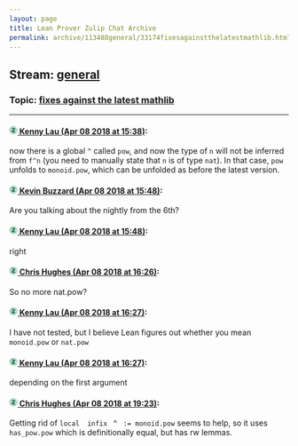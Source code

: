 ```yaml
---
layout: page
title: Lean Prover Zulip Chat Archive 
permalink: archive/113488general/33174fixesagainstthelatestmathlib.html
---
```


## Stream: [general](index.html)
### Topic: [fixes against the latest mathlib](33174fixesagainstthelatestmathlib.html)

---

#### [![Click to go to Zulip](../../assets/img/zulip2.png) Kenny Lau (Apr 08 2018 at 15:38)](https://leanprover.zulipchat.com/#narrow/stream/113488-general/topic/fixes%20against%20the%20latest%20mathlib/near/124799280):
now there is a global `^` called `pow`, and now the type of `n` will not be inferred from `f^n` (you need to manually state that `n` is of type `nat`). In that case, `pow` unfolds to `monoid.pow`, which can be unfolded as before the latest version.

#### [![Click to go to Zulip](../../assets/img/zulip2.png) Kevin Buzzard (Apr 08 2018 at 15:48)](https://leanprover.zulipchat.com/#narrow/stream/113488-general/topic/fixes%20against%20the%20latest%20mathlib/near/124799512):
Are you talking about the nightly from the 6th?

#### [![Click to go to Zulip](../../assets/img/zulip2.png) Kenny Lau (Apr 08 2018 at 15:48)](https://leanprover.zulipchat.com/#narrow/stream/113488-general/topic/fixes%20against%20the%20latest%20mathlib/near/124799513):
right

#### [![Click to go to Zulip](../../assets/img/zulip2.png) Chris Hughes (Apr 08 2018 at 16:26)](https://leanprover.zulipchat.com/#narrow/stream/113488-general/topic/fixes%20against%20the%20latest%20mathlib/near/124800387):
So no more nat.pow?

#### [![Click to go to Zulip](../../assets/img/zulip2.png) Kenny Lau (Apr 08 2018 at 16:27)](https://leanprover.zulipchat.com/#narrow/stream/113488-general/topic/fixes%20against%20the%20latest%20mathlib/near/124800392):
I have not tested, but I believe Lean figures out whether you mean `monoid.pow` or `nat.pow`

#### [![Click to go to Zulip](../../assets/img/zulip2.png) Kenny Lau (Apr 08 2018 at 16:27)](https://leanprover.zulipchat.com/#narrow/stream/113488-general/topic/fixes%20against%20the%20latest%20mathlib/near/124800393):
depending on the first argument

#### [![Click to go to Zulip](../../assets/img/zulip2.png) Chris Hughes (Apr 08 2018 at 19:23)](https://leanprover.zulipchat.com/#narrow/stream/113488-general/topic/fixes%20against%20the%20latest%20mathlib/near/124804713):
Getting rid of `local  infix ` ^ ` := monoid.pow` seems to help, so it uses `has_pow.pow` which is definitionally equal, but has rw lemmas.

